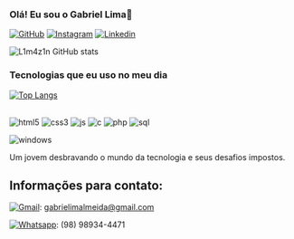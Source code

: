 
### Olá! Eu sou o Gabriel Lima👋

[![GitHub](https://img.shields.io/badge/GitHub-100000?style=for-the-badge&logo=github&logoColor=white)](https://github.com/L1m4z1n)
[![Instagram](https://img.shields.io/badge/Instagram-E4405F?style=for-the-badge&logo=instagram&logoColor=white)](https://www.instagram.com/liminhakk/)
[![Linkedin](https://img.shields.io/badge/LinkedIn-0077B5?style=for-the-badge&logo=linkedin&logoColor=white)](https://www.linkedin.com/in/gabriel-lima-19a305292/)

![L1m4z1n GitHub stats](https://github-readme-stats.vercel.app/api?username=L1m4z1n&show_icons=true&theme=dracula)

### Tecnologias que eu uso no meu dia
[![Top Langs](https://github-readme-stats.vercel.app/api/top-langs/?username=L1m4z1n&layout=donut-vertical)](https://github.com/L1m4z1n/github-readme-stats)

<div style="display: inline_block"><br/>
    <img aling="center" alt="html5" src="https://img.shields.io/badge/HTML5-E34F26?style=for-the-badge&logo=html5&logoColor=white"/>

<img aling="center" alt="css3" src="https://img.shields.io/badge/CSS3-1572B6?style=for-the-badge&logo=css3&logoColor=white"/>

 <img aling="center" alt="js" src="https://img.shields.io/badge/JavaScript-F7DF1E?style=for-the-badge&logo=javascript&logoColor=black"/>

 <img aling="center" alt="c" src="https://img.shields.io/badge/C-00599C?style=for-the-badge&logo=c&logoColor=white"/>

 <img aling="center" alt="php" src="https://img.shields.io/badge/PHP-777BB4?style=for-the-badge&logo=php&logoColor=white"/>

  <img aling="center" alt="sql" src="https://img.shields.io/badge/MySQL-00000F?style=for-the-badge&logo=mysql&logoColor=white"/>

 <img aling="center" alt="windows" src="https://img.shields.io/badge/Windows-0078D6?style=for-the-badge&logo=windows&logoColor=white"/><br/>

 Um jovem desbravando o mundo da tecnologia e seus desafios impostos.

 ## Informações para contato:
 [![Gmail](https://img.shields.io/badge/Gmail-D14836?style=for-the-badge&logo=gmail&logoColor=white)](gabrielimalmeida@gmail.com): gabrielimalmeida@gmail.com
 
 [![Whatsapp](https://img.shields.io/badge/WhatsApp-25D366?style=for-the-badge&logo=whatsapp&logoColor=white)](https://w.app/Ya7eW3): (98) 98934-4471

